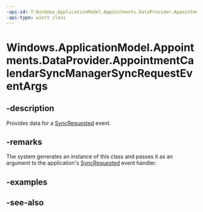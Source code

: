 ----api-id: T:Windows.ApplicationModel.Appointments.DataProvider.AppointmentCalendarSyncManagerSyncRequestEventArgs
-api-type: winrt class
---<!-- Class syntax.public class AppointmentCalendarSyncManagerSyncRequestEventArgs : Windows.ApplicationModel.Appointments.DataProvider.IAppointmentCalendarSyncManagerSyncRequestEventArgs--># Windows.ApplicationModel.Appointments.DataProvider.AppointmentCalendarSyncManagerSyncRequestEventArgs## -descriptionProvides data for a [SyncRequested](appointmentdataproviderconnection_syncrequested.md) event.## -remarksThe system generates an instance of this class and passes it as an argument to the application's [SyncRequested](appointmentdataproviderconnection_syncrequested.md) event handler.## -examples## -see-also
